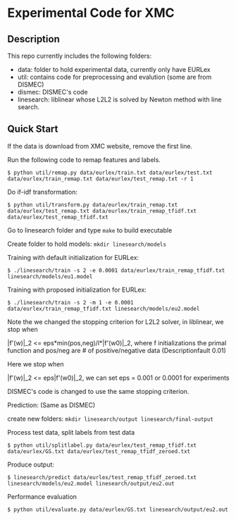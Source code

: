 # Experimental Code for XMC
## Description
This repo currently includes the following folders:
- data: folder to hold experimental data, currently only have EURLex
- util: contains code for preprocessing and evalution (some are from
  DISMEC)
- dismec: DISMEC's code
- linesearch: liblinear whose L2L2 is solved by Newton method with line
  search.

## Quick Start
If the data is download from XMC website, remove the first line.

Run the following code to remap features and labels.
  ```
  $ python util/remap.py data/eurlex/train.txt data/eurlex/test.txt data/eurlex/train_remap.txt data/eurlex/test_remap.txt -r 1
  ```
Do if-idf transformation:
  ```
  $ python util/transform.py data/eurlex/train_remap.txt data/eurlex/test_remap.txt data/eurlex/train_remap_tfidf.txt data/eurlex/test_remap_tfidf.txt
  ```
Go to linesearch folder and type `make` to build executable

Create folder to hold models: `mkdir linesearch/models`

Training with default initialization for EURLex:
  ```
  $ ./linesearch/train -s 2 -e 0.0001 data/eurlex/train_remap_tfidf.txt
linesearch/models/eu1.model
  ```
Training with proposed initialization for EURLex:
  ```
  $ ./linesearch/train -s 2 -m 1 -e 0.0001 data/eurlex/train_remap_tfidf.txt linesearch/models/eu2.model
  ```
Note the we changed the stopping criterion for L2L2 solver, in
liblinear, we stop when 

  |f'(w)|_2 <= eps\*min(pos,neg)/l\*|f'(w0)|_2,
  where f initializations the primal function and pos/neg are # of
  positive/negative data (Descriptionfault 0.01)

Here we stop when 

  |f'(w)|_2 <= eps|f'(w0)|_2, we can set eps = 0.001 or 0.0001 for experiments

DISMEC's code is changed to use the same stopping criterion.

Prediction: (Same as DISMEC)

create new folders: `mkdir linesearch/output linesearch/final-output`

Process test data, split labels from test data
  ```
  $ python util/splitlabel.py data/eurlex/test_remap_tfidf.txt data/eurlex/GS.txt data/eurlex/test_remap_tfidf_zeroed.txt
  ```
Produce output:
  ```
  $ linesearch/predict data/eurlex/test_remap_tfidf_zeroed.txt linesearch/models/eu2.model linesearch/output/eu2.out
  ```
Performance evaluation
  ```
  $ python util/evaluate.py data/eurlex/GS.txt linesearch/output/eu2.out
  ```


